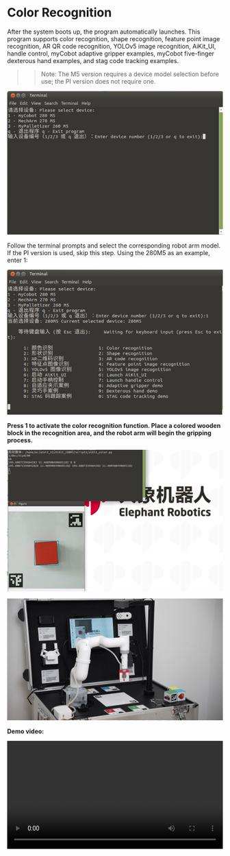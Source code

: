 # Color Recognition

After the system boots up, the program automatically launches. This program supports color recognition, shape recognition, feature point image recognition, AR QR code recognition, YOLOv5 image recognition, AiKit_UI, handle control, myCobot adaptive gripper examples, myCobot five-finger dexterous hand examples, and stag code tracking examples.

>>Note: The M5 version requires a device model selection before use; the PI version does not require one.

![](../resources/5-BasicAlgorithmFunction/5.1-1.png)

Follow the terminal prompts and select the corresponding robot arm model. If the PI version is used, skip this step. Using the 280M5 as an example, enter 1:

![](../resources/5-BasicAlgorithmFunction/5.1-2.png)

**Press 1 to activate the color recognition function. Place a colored wooden block in the recognition area, and the robot arm will begin the gripping process.**

![](../resources/5-BasicAlgorithmFunction/5.1-3.png)

![](../resources/5-BasicAlgorithmFunction/5.1-4.png)

**Demo video:** 

<video id="my-video" class="video-js" controls preload="auto" width="100%"
poster="" data-setup='{"aspectRatio":"16:9"}'>
  <source src="../resources/5-BasicAlgorithmFunction/ColorRecognition.mp4"></video>